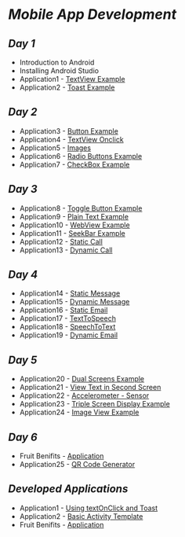 # *Mobile App Development* 

## *Day 1*
* Introduction to Android
* Installing Android Studio
* Application1 - [TextView Example](https://github.com/darsigangothri06/MobileAppDevelopment/tree/App1)
* Application2 - [Toast Example](https://github.com/darsigangothri06/MobileAppDevelopment/tree/App2)

## *Day 2*
* Application3 - [Button Example](https://github.com/darsigangothri06/MobileAppDevelopment/tree/App3)
* Application4 - [TextView Onclick](https://github.com/darsigangothri06/MobileAppDevelopment/tree/App4)
* Application5 - [Images](https://github.com/darsigangothri06/MobileAppDevelopment/tree/App5)
* Application6 - [Radio Buttons Example](https://github.com/darsigangothri06/MobileAppDevelopment/tree/App6)
* Application7 - [CheckBox Example](https://github.com/darsigangothri06/MobileAppDevelopment/tree/app7)

## *Day 3*
* Application8 - [Toggle Button Example](https://github.com/darsigangothri06/MobileAppDevelopment/tree/App8)
* Application9 - [Plain Text Example](https://github.com/darsigangothri06/MobileAppDevelopment/tree/App9)
* Application10 - [WebView Example](https://github.com/darsigangothri06/MobileAppDevelopment/tree/App10)
* Application11 - [SeekBar Example](https://github.com/darsigangothri06/MobileAppDevelopment/tree/App11)
* Application12 - [Static Call](https://github.com/darsigangothri06/MobileAppDevelopment/tree/App12)
* Application13 - [Dynamic Call](https://github.com/darsigangothri06/MobileAppDevelopment/tree/App13)

## *Day 4*
* Application14 - [Static Message](https://github.com/darsigangothri06/MobileAppDevelopment/tree/App14)
* Application15 - [Dynamic Message](https://github.com/darsigangothri06/MobileAppDevelopment/tree/App15)
* Application16 - [Static Email](https://github.com/darsigangothri06/MobileAppDevelopment/tree/App16)
* Application17 - [TextToSpeech](https://github.com/darsigangothri06/MobileAppDevelopment/tree/App17)
* Application18 - [SpeechToText](https://github.com/darsigangothri06/MobileAppDevelopment/tree/App18)
* Application19 - [Dynamic Email](https://github.com/darsigangothri06/MobileAppDevelopment/tree/App19)

## *Day 5*
* Application20 - [Dual Screens Example](https://github.com/darsigangothri06/MobileAppDevelopment/tree/App20)
* Application21 - [View Text in Second Screen](https://github.com/darsigangothri06/MobileAppDevelopment/tree/App21)
* Application22 - [Accelerometer - Sensor](https://github.com/darsigangothri06/MobileAppDevelopment/tree/App22)
* Application23 - [Triple Screen Display Example](https://github.com/darsigangothri06/MobileAppDevelopment/tree/App23)
* Application24 - [Image View Example](https://github.com/darsigangothri06/MobileAppDevelopment/tree/App24)

## *Day 6*
* Fruit Benifits - [Application](https://github.com/darsigangothri06/MobileAppDevelopment/tree/DevApp3)
* Application25 - [QR Code Generator](https://github.com/darsigangothri06/MobileAppDevelopment/tree/App25)

## *Developed Applications*
* Application1 - [Using textOnClick and Toast](https://github.com/darsigangothri06/MobileAppDevelopment/tree/DevApp)
* Application2 - [Basic Activity Template](https://github.com/darsigangothri06/MobileAppDevelopment/tree/DevApp2)
* Fruit Benifits - [Application](https://github.com/darsigangothri06/MobileAppDevelopment/tree/DevApp3)

